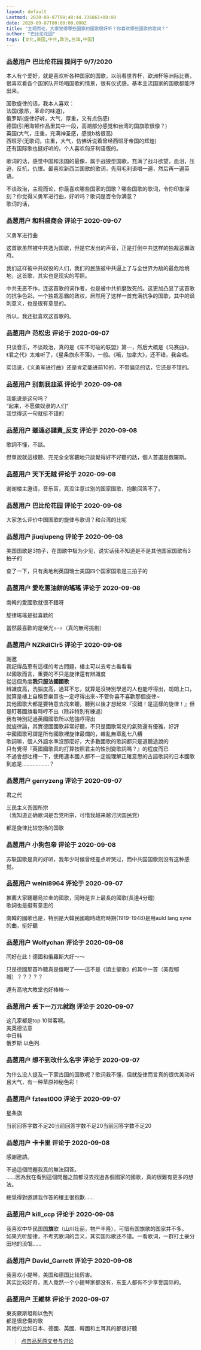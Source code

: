 ```yaml
---
layout: default
Lastmod: 2020-09-07T08:48:44.336861+00:00
date: 2020-09-07T00:00:00.000Z
title: "主观而论，大家觉得哪些国家的国歌很好听？你喜欢哪些国歌的歌词？"
author: "巴比伦花园"
tags: [文化,美国,中共,政治,台湾,中国]
---
```



### 品葱用户 **巴比伦花园** 提问于 9/7/2020
    
本人有个爱好，就是喜欢听各种国家的国歌，以前看世界杯，欧洲杯等洲际比赛，很喜欢看各个国家队开场唱国歌的情景，很有仪式感。基本主流国家的国歌都能哼出来。  
  
国歌旋律的话，我本人喜欢：  
法国(激昂，革命的味道)，  
俄罗斯(旋律好听，大气，厚重，又有点伤感)  
德国(引用海顿作品里其中一段，高潮部分感觉和台湾的国旗歌很像？)  
英国(大气，庄重，充满神圣感，感觉b格很高)  
西班牙(无歌词，庄重，大气，仿佛诉说着曾经西班牙帝国的辉煌)  
还有国际歌也挺好听的，个人喜欢匈牙利语版的。  
  
  
歌词的话，感觉中国和法国的最像，属于战狼型国歌，充满了战斗欲望，血泪，压迫，反抗，仇恨。最喜欢新西兰国歌的歌词，先用毛利语唱一遍，然后再一遍英语。  
  
不谈政治，主观而论，你最喜欢哪些国家的国歌？哪些国歌的歌词，令你印象深刻？你觉得义勇军进行曲，好听吗？歌词是否令你满意？  
歌词的话，
    
                

### 品葱用户 **和科盛商会** 评论于 2020-09-07
        
义勇军进行曲  
  
这首歌虽然被中共选为国歌，但是它发出的声音，正是打倒中共这样的独裁恶霸政府。  
  
我们这样被中共奴役的人们，我们的民族被中共逼上了与全世界为敌的最危险境地，这首歌，其实也是现实的写照。  
  
中共无恶不作，连这首歌的词作者，也是被中共折磨致死的。这更加凸显了这首歌的抗争色彩。一个独裁恶霸的政权，居然用了这样一首充满抗争的国歌，其中的讽刺意义，也是很有意思的。  
  
所以，我还挺喜欢这首歌的。
        
                

### 品葱用户 **范松忠** 评论于 2020-09-07
        
只谈音乐，不谈政治，真的是《牢不可破的联盟》第一，然后大概是《马赛曲》，《君之代》太难听了，《星条旗永不落》，一般。《哦，加拿大》，还不错，我会唱。  
  
实话说，《义勇军进行曲》还是肯定能进前10的，不带偏见的话，它还是不错的。
        
                

### 品葱用户 **别割我韭菜** 评论于 2020-09-08
        
我能说是这句吗？  
“起来，不愿做奴隶的人们”  
我觉得这一句就挺不错的
        
                

### 品葱用户 **雖遠必譴責_反支** 评论于 2020-09-08
        
歌詞不懂，不談。  
  
但單說就這樣聽、完完全全客觀地只談覺得好不好聽的話，個人首選是俄羅斯。
        
                

### 品葱用户 **天下无贼** 评论于 2020-09-08
        
谢谢楼主邀请，音乐盲，真没注意过别的国家国歌，抱歉回答不了。
        
                

### 品葱用户 **巴比伦花园** 评论于 2020-09-08
        
大家怎么评价中国国歌的旋律与歌词？和台湾的比呢
        
                

### 品葱用户 **jiuqiupeng** 评论于 2020-09-08
        
美国国歌是3拍子，在国歌中极为少见，说实话我不知道是不是其他国家国歌有3拍子的  
  
查了一下，只有奥地利英国瑞士美国四个国家国歌是三拍子的
        
                

### 品葱用户 **愛吃蔥油餅的瑤瑤** 评论于 2020-09-08
        
南韓的愛國歌就很不錯呀  
  
旋律瑤瑤是挺喜歡的  
  
當然最喜歡的是榮光=-=（真的無可挑剔）
        
                

### 品葱用户 **NZRdlClr5** 评论于 2020-09-08
        
謝邀  
我記得品蔥有這樣的考古問題，樓主可以去考古看看看  
以國歌而言，重要的不只是旋律還有辨識度  
從這個角度**我只服法國國歌**  
辨識度高，洗腦度高，過耳不忘，就算是沒特別學過的人也能哼得出，朗朗上口，就算是樓上自稱音樂盲也一定哼得出來~不管你喜不喜歡那個旋律~  
其他國歌大都是要特意去找來聽，聽到以後才想起來『沒錯！是這樣的旋律！』但是盯著國旗看時哼不出（除非特別有練過）  
我有特別記過英國國歌所以勉強哼得出  
就旋律論，其實德國國歌非常好聽，不只是國歌常見的氣勢還有優雅，好評  
中國國歌可謂是所有國歌裡旋律最爛的，雜亂無章亂七八糟  
歌詞嘛，個人外語水準沒那麼好，大多數國歌的歌詞都只是道聽途說的  
只有覺得『英國國歌真的打算按照君主的性別變歌詞嗎？』的程度而已  
不過會想吐槽一下，使用連本國人都不一定能理解正確意思的古語歌詞的日本國歌到底是………………？
        
                

### 品葱用户 **gerryzeng** 评论于 2020-09-07
        
君之代  
  
三民主义吾国所宗  
（我知道正确歌词是吾党所宗，可惜我越来越讨厌国民党）  
  
  
都是旋律比较悠扬的国歌
        
                

### 品葱用户 **小狗包帝** 评论于 2020-09-08
        
苏联国歌是真的好听，我年少时候曾经差点听哭过，而中共国国歌则没有这种感觉。
        
                

### 品葱用户 **weini8964** 评论于 2020-09-07
        
推薦大家聽聽烏拉圭的國歌，同時是世上最長的國歌(長達4分鐘)  
歌詞也是挺有意思的  
  
南韓的國歌也是，特別是大韓民國臨時政府時期(1919-1948)是用auld lang syne的曲，挺好聽
        
                

### 品葱用户 **Wolfychan** 评论于 2020-09-08
        
同好在此！德國和俄羅斯大好～～  
  
只是德國那首咋聽真是傻眼了——這不是《頌主聖歌》的其中一首（美哉郇城）？？？？？  
  
還有高地大教堂也好棒棒～
        
                

### 品葱用户 **丢下一万元就跑** 评论于 2020-09-07
        
这几家都是top 10常客啊。  
美英德法意  
中日韩  
俄罗斯 以色列.
        
                

### 品葱用户 **想不到改什么名字** 评论于 2020-09-07
        
为什么没人提及一下蒙古国的国歌呢？歌词我不懂，但就旋律而言真的很优美动听且大气，有一种草原神秘色彩！
        
                

### 品葱用户 **fztest000** 评论于 2020-09-07
        
星条旗  
  
当前回答字数不足20当前回答字数不足20当前回答字数不足20
        
                

### 品葱用户 **卡卡里** 评论于 2020-09-08
        
感謝邀請。  
  
不過這個問題我真的無法回答。  
……因為我在看到這個問題之前都沒去找過各個國家的國歌，真的很難有更多的想法。  
  
總覺得對邀請我作答的樓主很抱歉……
        
                

### 品葱用户 **kill_ccp** 评论于 2020-09-08
        
我喜欢中华民国国**旗**歌（山川壮丽，物产丰隆），可惜有国旗歌的国家并不多。  
如果光听旋律，不考究歌词的含义，其实国际歌还不错。一看歌词，一群打土豪分田地的流氓……
        
                

### 品葱用户 **David_Garrett** 评论于 2020-09-08
        
我喜欢小提琴，美国和德国比较厉害。  
其实比较好奇，黑人竟然一个小提琴家都没有，东亚人都有不少享誉国际的。
        
                

### 品葱用户 **王維林** 评论于 2020-09-07
        
東突厥斯坦和以色列  
都是很悲傷的歌  
其他的比如日本、德國、英國、韓國和土耳其的都很好聽
        
                





> [点击品葱原文参与讨论](https://pincong.rocks/question/30701)

